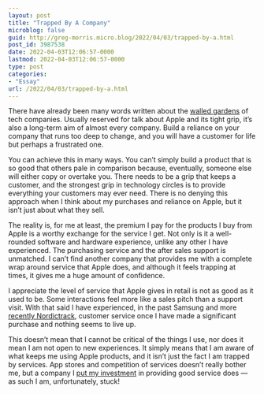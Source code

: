 ```yaml
---
layout: post
title: "Trapped By A Company"
microblog: false
guid: http://greg-morris.micro.blog/2022/04/03/trapped-by-a.html
post_id: 3987538
date: 2022-04-03T12:06:57-0000
lastmod: 2022-04-03T12:06:57-0000
type: post
categories:
- "Essay"
url: /2022/04/03/trapped-by-a.html
---
```

<p>There have already been many words written about the <a href="https://gregmorris.co.uk/blog/considering-jumping-the/">walled gardens</a> of tech companies. Usually reserved for talk about Apple and its tight grip, it’s also a long-term aim of almost every company. Build a reliance on your company that runs too deep to change, and you will have a customer for life but perhaps a frustrated one.</p><p>You can achieve this in many ways. You can’t simply build a product that is so good that others pale in comparison because, eventually, someone else will either copy or overtake you. There needs to be a grip that keeps a customer, and the strongest grip in technology circles is to provide everything your customers may ever need. There is no denying this approach when I think about my purchases and reliance on Apple, but it isn’t just about what they sell.</p><p>The reality is, for me at least, the premium I pay for the products I buy from Apple is a worthy exchange for the service I get. Not only is it a well-rounded software and hardware experience, unlike any other I have experienced. The purchasing service and the after sales support is unmatched. I can’t find another company that provides me with a complete wrap around service that Apple does, and although it feels trapping at times, it gives me a huge amount of confidence.</p><p>I appreciate the level of service that Apple gives in retail is not as good as it used to be. Some interactions feel more like a sales pitch than a support visit. With that said I have experienced, in the past Samsung and more <a href="https://gregmorris.co.uk/blog/nordictrack-cross-trainer-resistance-too-high-heres-the-fix/">recently Nordictrack</a>, customer service once I have made a significant purchase and nothing seems to live up.</p><p>This doesn’t mean that I cannot be critical of the things I use, nor does it mean I am not open to new experiences. It simply means that I am aware of what keeps me using Apple products, and it isn’t just the fact I am trapped by services. App stores and competition of services doesn’t really bother me, but a company I <a href="https://gregmorris.co.uk/blog/where-to-put/">put my investment</a> in providing good service does — as such I am, unfortunately, stuck!</p>
